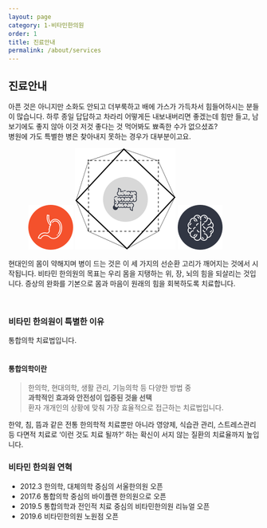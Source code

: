 ```yaml
---
layout: page
category: 1-비타민한의원
order: 1
title: 진료안내
permalink: /about/services
---
```


<h2>진료안내</h2>

<div class="content-intro">
  <p>
    아픈 것은 아니지만 소화도 안되고 더부룩하고 배에 가스가 가득차서 힘들어하시는 분들이 많습니다. 하루 종일 답답하고 차라리 어떻게든 내보내버리면 좋겠는데 힘만 들고, 남보기에도 좋지 않아 이것 저것 좋다는 것 먹어봐도 뾰족한 수가 없으셨죠?<br>
    병원에 가도 특별한 병은 찾아내지 못하는 경우가 대부분이고요.
  </p>
  <figure>
    <img src="/assets/img-quotestuff1.svg" alt-="">
    <img src="/assets/img-quotestuff2.svg" alt-="">
    <img src="/assets/img-quotestuff3.svg" alt-="">
  </figure>
  <p>
    현대인의 몸이 약해지며 병이 드는 것은 이 세 가지의 선순환 고리가 깨어지는 것에서 시작됩니다. 비타민 한의원의 목표는 우리 몸을 지탱하는 위, 장, 뇌의 힘을 되살리는 것입니다. 증상의 완화를 기본으로 몸과 마음이 원래의 힘을 회복하도록 치료합니다.
  </p>
</div>

<figure>
  <img src="https://via.placeholder.com/1920x1080?text=Video Embed" alt="">
</figure>

<div class="content-sculptpost">
  <h3>비타민 한의원이 특별한 이유</h3>
  <p>
    통합의학 치료법입니다.<br><br>
    <h4>통합의학이란</h4>
  </p>
  <blockquote>
    한의학, 현대의학, 생활 관리, 기능의학 등 다양한 방법 중<br>
    <strong>과학적인 효과와 안전성이 입증된 것을 선택</strong><br>
    환자 개개인의 상황에 맞춰 가장 효율적으로 접근하는 치료법입니다.
  </blockquote>
  <p>
    한약, 침, 뜸과 같은 전통 한의학적 치료뿐만 아니라 영양제, 식습관 관리, 스트레스관리 등 다면적 치료로 ‘이런 것도 치료 될까?’ 하는 확신이 서지 않는 질환의 치료율까지 높입니다. 
  </p>
  
</div>

<div class="content-history">
  <h3>비타민 한의원 연혁</h3>
  <ul>
  <li><time>2012.3</time> 한의학, 대체의학 중심의 서울한의원 오픈</li>
  <li><time>2017.6</time> 통합의학 중심의 바이플랜 한의원으로 오픈</li>
  <li><time>2019.5</time> 통합의학과 전인적 치료 중심의 비타민한의원 리뉴얼 오픈</li>
  <li><time>2019.6</time> 비타민한의원 노원점 오픈</li>
  </ul>
</div>
